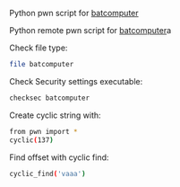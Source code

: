 
Python pwn script for [batcomputer](/labnotes/htb/scripts/ch-batcomputer.py)

Python remote pwn script for [batcomputer](/labnotes/htb/scripts/ch-batcomputer-remote.py)a

Check file type:
```bash
file batcomputer
```

Check Security settings executable:
```bash
checksec batcomputer
```

Create cyclic string with:
```bash
from pwn import *
cyclic(137)
```

Find offset with cyclic find:
```bash
cyclic_find('vaaa')
```

